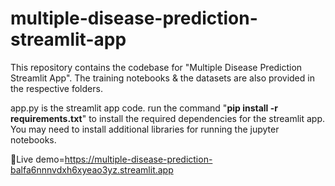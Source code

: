 # multiple-disease-prediction-streamlit-app
This repository contains the codebase for "Multiple Disease Prediction Streamlit App". The training notebooks &amp; the datasets are also provided in the respective folders. 

app.py is the streamlit app code.
run the command "**pip install -r requirements.txt**" to install the required dependencies for the streamlit app.
You may need to install additional libraries for running the jupyter notebooks.


🫡Live demo=https://multiple-disease-prediction-balfa6nnnvdxh6xyeao3yz.streamlit.app
